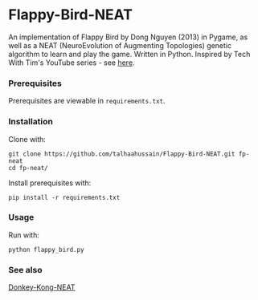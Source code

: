 # Flappy-Bird-NEAT
An implementation of Flappy Bird by Dong Nguyen (2013) in Pygame, as well as a NEAT (NeuroEvolution of Augmenting Topologies) genetic algorithm to learn and play the game. Written in Python. Inspired by Tech With Tim's YouTube series - see [here](https://youtube.com/playlist?list=PLzMcBGfZo4-lwGZWXz5Qgta_YNX3_vLS2&feature=shared).

### Prerequisites

Prerequisites are viewable in `requirements.txt`.

### Installation

Clone with:

```shell
git clone https://github.com/talhaahussain/Flappy-Bird-NEAT.git fp-neat
cd fp-neat/
```

Install prerequisites with:

```shell
pip install -r requirements.txt
```

### Usage

Run with:

```shell
python flappy_bird.py
```

### See also

[Donkey-Kong-NEAT](https://github.com/talhaahussain/Donkey-Kong-NEAT)
